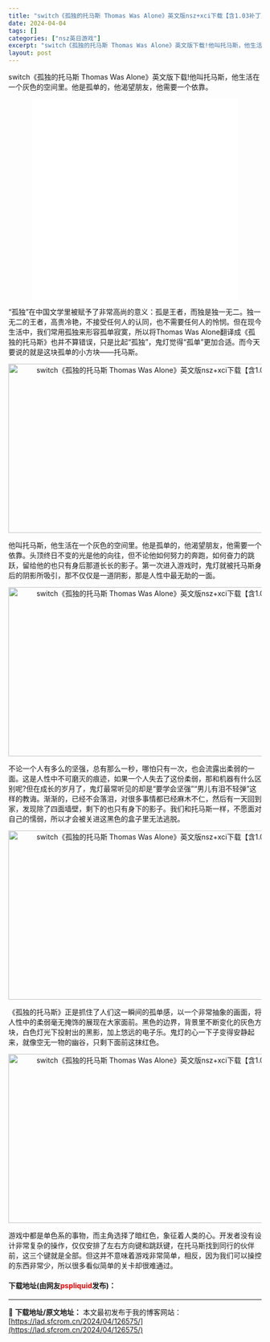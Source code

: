 ```yaml
---
title: "switch《孤独的托马斯 Thomas Was Alone》英文版nsz+xci下载【含1.03补丁】"
date: 2024-04-04
tags: []
categories: ["nsz英日游戏"]
excerpt: "switch《孤独的托马斯 Thomas Was Alone》英文版下载!他叫托马斯，他生活在一个灰色的空间里。他是孤单的，他渴望朋友，他需要一个依靠。 &ldquo;孤独&rdquo;在中国文学里被赋予了非常高尚的意义：孤是王者，而独是独一无二。独一无二的王者，高贵冷艳，不接受任何人的认同，也不需&hellip;"
layout: post
---
```


 <p>switch《孤独的托马斯 Thomas Was Alone》英文版下载!他叫托马斯，他生活在一个灰色的空间里。他是孤单的，他渴望朋友，他需要一个依靠。</p> <p style="text-align: center;"><iframe allowfullscreen="true" border="0" frameborder="0" framespacing="0" height="400" scrolling="no" src="//player.bilibili.com/player.html?aid=1174537&amp;bvid=BV1Lx411T7pE&amp;cid=1729801&amp;page=1" width="410"></iframe></p> <p>&ldquo;孤独&rdquo;在中国文学里被赋予了非常高尚的意义：孤是王者，而独是独一无二。独一无二的王者，高贵冷艳，不接受任何人的认同，也不需要任何人的怜悯。但在现今生活中，我们常用孤独来形容孤单寂寞，所以将Thomas Was Alone翻译成《孤独的托马斯》也并不算错误，只是比起&ldquo;孤独&rdquo;，鬼灯觉得&ldquo;孤单&rdquo;更加合适。而今天要说的就是这块孤单的小方块&mdash;&mdash;托马斯。</p> <p style="text-align: center;"><img src="https://lad.sfcrom.cn/wp-content/uploads/2024/04/20240404_660eb1eabc114.jpg" style="width: 600px; height: 337px;" alt="switch《孤独的托马斯 Thomas Was Alone》英文版nsz+xci下载【含1.03补丁】" /></p> <p>他叫托马斯，他生活在一个灰色的空间里。他是孤单的，他渴望朋友，他需要一个依靠。头顶终日不变的光是他的向往，但不论他如何努力的奔跑，如何奋力的跳跃，留给他的也只有身后那道长长的影子。第一次进入游戏时，鬼灯就被托马斯身后的阴影所吸引，那不仅仅是一道阴影，那是人性中最无助的一面。</p> <p style="text-align: center;"><img src="https://lad.sfcrom.cn/wp-content/uploads/2024/04/20240404_660eb1eb179e8.jpg" style="width: 600px; height: 337px;" alt="switch《孤独的托马斯 Thomas Was Alone》英文版nsz+xci下载【含1.03补丁】" /></p> <p>不论一个人有多么的坚强，总有那么一秒，哪怕只有一次，也会流露出柔弱的一面。这是人性中不可磨灭的痕迹，如果一个人失去了这份柔弱，那和机器有什么区别呢?但在成长的岁月了，鬼灯最常听见的却是&ldquo;要学会坚强&rdquo;&ldquo;男儿有泪不轻弹&rdquo;这样的教诲。渐渐的，已经不会落泪，对很多事情都已经麻木不仁，然后有一天回到家，发现除了四面墙壁，剩下的也只有身下的影子。我们和托马斯一样，不愿面对自己的懦弱，所以才会被关进这黑色的盒子里无法逃脱。</p> <p style="text-align: center;"><img src="https://lad.sfcrom.cn/wp-content/uploads/2024/04/20240404_660eb1eb66f0e.jpg" style="width: 600px; height: 337px;" alt="switch《孤独的托马斯 Thomas Was Alone》英文版nsz+xci下载【含1.03补丁】" /></p> <p>《孤独的托马斯》正是抓住了人们这一瞬间的孤单感，以一个非常抽象的画面，将人性中的柔弱毫无掩饰的展现在大家面前。黑色的边界，背景里不断变化的灰色方块，白色灯光下投射出的黑影，加上悠远的电子乐。鬼灯的心一下子变得安静起来，就像空无一物的幽谷，只剩下面前这抹红色。</p> <p style="text-align: center;"><img src="https://lad.sfcrom.cn/wp-content/uploads/2024/04/20240404_660eb1ebc9719.jpg" style="width: 600px; height: 337px;" alt="switch《孤独的托马斯 Thomas Was Alone》英文版nsz+xci下载【含1.03补丁】" /></p> <p>游戏中都是单色系的事物，而主角选择了暗红色，象征着人类的心。开发者没有设计非常复杂的操作，仅仅安排了左右方向键和跳跃键，在托马斯找到同行的伙伴前，这三个键就是全部。但这并不意味着游戏非常简单，相反，因为我们可以操控的东西非常少，所以很多看似简单的关卡却很难通过。</p> <p><h4>下载地址(由网友<font color="red">pspliquid</font>发布)：</h4></p> 

---
📖 **下载地址/原文地址：** 本文最初发布于我的博客网站：[https://lad.sfcrom.cn/2024/04/126575/](https://lad.sfcrom.cn/2024/04/126575/)
